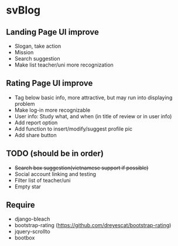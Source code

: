 # svBlog

## Landing Page UI improve

* Slogan, take action
* Mission
* Search suggestion
* Make list teacher/uni more recognization

## Rating Page UI improve

* Tag below basic info, more attractive, but may run into displaying problem
* Make log-in more recognizable
* User info: Study what, and when (in title of review or in user info)
* Add report option
* Add function to insert/modify/suggest profile pic
* Add share button

## TODO (should be in order)

* ~~Search box suggestion(vietnamese support if possible)~~
* Social account linking and testing
* Filter list of teacher/uni
* Empty star
  
## Require
* django-bleach
* bootstrap-rating (https://github.com/dreyescat/bootstrap-rating)
* jquery-scrollto
* bootbox